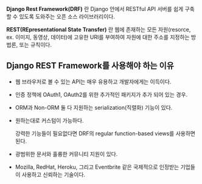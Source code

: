 **Django Rest Framework(DRF)** 란 Django 안에서 RESTful API 서버를 쉽게 구축할 수 있도록 도와주는 오픈 소스 라이브러리이다.

**REST(REpresentational State Transfer)** 란 웹에 존재하는 모든 자원(resorce, ex. 이미지, 동영상, 데이터)에 고유한 URI를 부여하여 자원에 대한 주소를 지정하는 방법론, 또는 규칙이다.

## Django REST Framework를 사용해야 하는 이유

- 웹 브라우저로 볼 수 있는 API는 매우 유용하고 개발자에게는 이득이다.
- 인증 정책에 OAuth1, OAuth2를 위한 추가적인 패키지가 추가 되어 있는 경우.
- ORM과 Non-ORM 둘 다 지원하는 serialization(직렬화) 기능이 있다.
- 원하는대로 커스텀이 가능하다.

    강력한 기능들이 필요없다면 DRF의 regular function-based views를 사용하면 된다.

- 광범위한 문서와 훌륭한 커뮤니티 지원이 있다.
- Mozilla, RedHat, Heroku, 그리고 Eventbrite 같은 국제적으로 인정받는 기업들이 사용하고 신뢰하는 기술이다.
